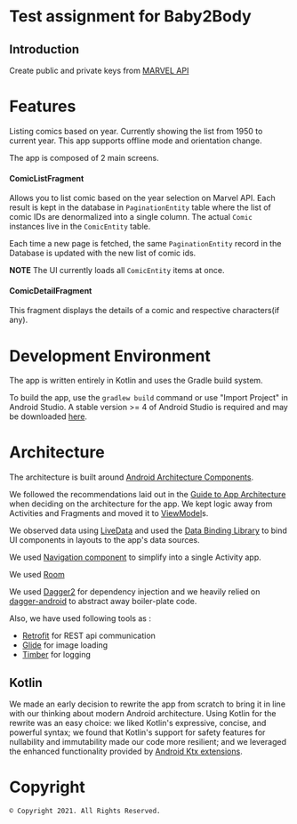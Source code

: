 # Test assignment for Baby2Body

Introduction
-------------

Create public and private keys from [MARVEL API](https://developer.marvel.com/)

# Features
Listing comics based on year. Currently showing the list from 1950 to current year.
This app supports offline mode and orientation change.

The app is composed of 2 main screens.
#### ComicListFragment
Allows you to list comic based on the year selection on Marvel API.
Each result is kept in the database in `PaginationEntity` table where
the list of comic IDs are denormalized into a single column.
The actual `Comic` instances live in the `ComicEntity` table.

Each time a new page is fetched, the same `PaginationEntity` record in the
Database is updated with the new list of comic ids.

**NOTE** The UI currently loads all `ComicEntity` items at once.

#### ComicDetailFragment
This fragment displays the details of a comic and respective characters(if any).

# Development Environment

The app is written entirely in Kotlin and uses the Gradle build system.

To build the app, use the `gradlew build` command or use "Import Project" in
Android Studio. A stable version >= 4 of Android Studio is
required and may be downloaded
[here](https://developer.android.com/studio/).

# Architecture

The architecture is built around
[Android Architecture Components](https://developer.android.com/topic/libraries/architecture/).

We followed the recommendations laid out in the
[Guide to App Architecture](https://developer.android.com/jetpack/docs/guide)
when deciding on the architecture for the app. We kept logic away from
Activities and Fragments and moved it to
[ViewModel](https://developer.android.com/topic/libraries/architecture/viewmodel)s.

We observed data using
[LiveData](https://developer.android.com/topic/libraries/architecture/livedata)
and used the [Data Binding Library](https://developer.android.com/topic/libraries/data-binding/)
to bind UI components in layouts to the app's data sources.

We used [Navigation component](https://developer.android.com/guide/navigation)
to simplify into a single Activity app.

We used [Room](https://developer.android.com/jetpack/androidx/releases/room)

We used [Dagger2](https://github.com/google/dagger) for dependency injection
and we heavily relied on
[dagger-android](https://google.github.io/dagger/android.html) to abstract away
boiler-plate code.

Also, we have used following tools as :
* [Retrofit](https://square.github.io/retrofit/) for REST api communication
* [Glide](https://bumptech.github.io/glide/) for image loading
* [Timber](https://github.com/JakeWharton/timber) for logging

## Kotlin

We made an early decision to rewrite the app from scratch to bring it in line
with our thinking about modern Android architecture. Using Kotlin for the
rewrite was an easy choice: we liked Kotlin's expressive, concise, and
powerful syntax; we found that Kotlin's support for safety features for
nullability and immutability made our code more resilient; and we leveraged the
enhanced functionality provided by
[Android Ktx extensions](https://developer.android.com/kotlin/ktx).

# Copyright
    © Copyright 2021. All Rights Reserved.
